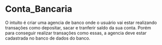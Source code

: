 # Conta_Bancaria
O intuito é criar uma agencia de banco onde o usuário vai estar realizando transações como depositar, sacar e tranferir saldo da sua conta.
Porém para conseguir realizar transações como essas, a agencia deve estar cadastrada no banco de dados do banco.
